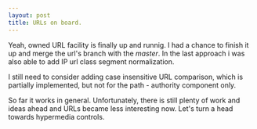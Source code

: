 ```yaml
---
layout: post
title: URLs on board.
---
```


Yeah, owned URL facility is finally up and runnig. I had a chance to finish it up and merge the url's branch with the _master_. In the last approach i was also able to add IP url class segment normalization.

I still need to consider adding case insensitive URL comparison, which is partially implemented, but not for the path - authority component only.

So far it works in general. Unfortunately, there is still plenty of work and ideas ahead and URLs became less interesting now. Let's turn a head towards hypermedia controls.
